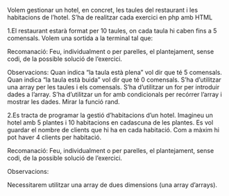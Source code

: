 
Volem gestionar un hotel, en concret, les taules del restaurant i les habitacions de l’hotel.
S’ha de realitzar cada exercici en php amb HTML

1.El restaurant estarà format per 10 taules, on cada taula hi caben fins a 5 comensals. Volem una sortida a la terminal tal que:

Recomanació: Feu, individualment o per parelles, el plantejament, sense codi, de la possible solució de l’exercici. 


Observacions:
Quan indica “la taula està plena” vol dir que té 5 comensals.
Quan indica “la taula està buida” vol dir que té 0 comensals.
S’ha d’utilitzar una array per les taules i els comensals.
S’ha d’utilitzar un for per introduir dades a l’array.
S’ha d’utilitzar un for amb condicionals per recórrer l’array i mostrar les dades.
Mirar la funció rand.

2.Es tracta de programar la gestió d’habitacions d’un hotel. Imagineu un hotel amb 5 plantes i 10 habitacions en cadascuna de les plantes. Es vol guardar el nombre de clients que hi ha en cada habitació. Com a màxim hi pot haver 4 clients per habitació.

Recomanació: Feu, individualment o per parelles, el plantejament, sense codi, de la possible solució de l’exercici. 

Observacions:

Necessitarem utilitzar una array de dues dimensions (una array d’arrays).

